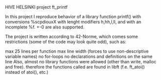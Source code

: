 HIVE HELSINKI project ft_printf

In this project I reproduce behavior of a library function printf() with conversions %scpdiouxX with lenght modifiers h,hh,l,ll, and with an incomplete %f. +-0 are also supported.

The project is written according to 42-Norme, which comes some restrictions (some of the code may look quite odd), such as:

max 25 lines per function
max line width (forces to use non-descriptive variable names)
no for-loops
no declarations and definitions on the same line
Also, almost no library functions were allowed (other than write, malloc and free). therefore the functions called are found in libft (f.e. ft_atoi() instead of atoi(), etc.)

